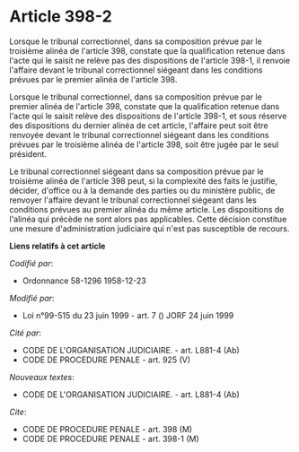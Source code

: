 # Article 398-2

Lorsque le tribunal correctionnel, dans sa composition prévue par le troisième alinéa de l'article 398, constate que la
qualification retenue dans l'acte qui le saisit ne relève pas des dispositions de l'article 398-1, il renvoie l'affaire
devant le tribunal correctionnel siégeant dans les conditions prévues par le premier alinéa de l'article 398.

Lorsque le tribunal correctionnel, dans sa composition prévue par le premier alinéa de l'article 398, constate que la
qualification retenue dans l'acte qui le saisit relève des dispositions de l'article 398-1, et sous réserve des dispositions
du dernier alinéa de cet article, l'affaire peut soit être renvoyée devant le tribunal correctionnel siégeant dans les
conditions prévues par le troisième alinéa de l'article 398, soit être jugée par le seul président.

Le tribunal correctionnel siégeant dans sa composition prévue par le troisième alinéa de l'article 398 peut, si la complexité
des faits le justifie, décider, d'office ou à la demande des parties ou du ministère public, de renvoyer l'affaire devant le
tribunal correctionnel siégeant dans les conditions prévues au premier alinéa du même article. Les dispositions de l'alinéa
qui précède ne sont alors pas applicables. Cette décision constitue une mesure d'administration judiciaire qui n'est pas
susceptible de recours.

**Liens relatifs à cet article**

_Codifié par_:

  - Ordonnance 58-1296 1958-12-23

_Modifié par_:

  - Loi n°99-515 du 23 juin 1999 - art. 7 () JORF 24 juin 1999

_Cité par_:

  - CODE DE L'ORGANISATION JUDICIAIRE. - art. L881-4 (Ab)
  - CODE DE PROCEDURE PENALE - art. 925 (V)

_Nouveaux textes_:

  - CODE DE L'ORGANISATION JUDICIAIRE. - art. L881-4 (Ab)

_Cite_:

  - CODE DE PROCEDURE PENALE - art. 398 (M)
  - CODE DE PROCEDURE PENALE - art. 398-1 (M)
